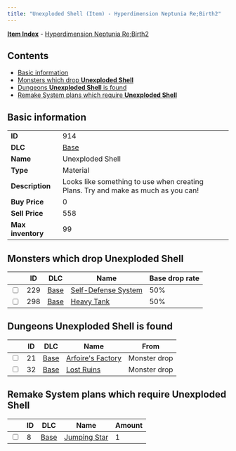 ```yaml
---
title: "Unexploded Shell (Item) - Hyperdimension Neptunia Re;Birth2"
---
```


[**Item Index**](/neptunia/rb2/item/index.html) - [Hyperdimension Neptunia Re;Birth2](/neptunia/rb2)

## Contents

- [Basic information](#basic-information)
- [Monsters which drop **Unexploded Shell**](#monsters-which-drop-unexploded-shell)
- [Dungeons **Unexploded Shell** is found](#dungeons-unexploded-shell-is-found)
- [Remake System plans which require **Unexploded Shell**](#remake-system-plans-which-require-unexploded-shell)

## Basic information

|   |   |
| -- | -- |
| **ID** | 914 |
| **DLC** | [Base](/neptunia/rb2/dlc/0-base.html) |
| **Name** | Unexploded Shell |
| **Type** | Material |
| **Description** | Looks like something to use when creating Plans. Try and make as much as you can! |
| **Buy Price** | 0 |
| **Sell Price** | 558 |
| **Max inventory** | 99 |

## Monsters which drop **Unexploded Shell**

|    | ID | DLC | Name | Base drop rate |
| -- | -- | --- | ---- | -------------- |
| <input type="checkbox" id="rb2-monster-0-229" class="trackbox" /> | 229 | [Base](/neptunia/rb2/dlc/0-base.html) | [Self-Defense System](/neptunia/rb2/monster/0-229-self-defense-system.html) | 50% |
| <input type="checkbox" id="rb2-monster-0-298" class="trackbox" /> | 298 | [Base](/neptunia/rb2/dlc/0-base.html) | [Heavy Tank](/neptunia/rb2/monster/0-298-heavy-tank.html) | 50% |

## Dungeons **Unexploded Shell** is found

|    | ID | DLC | Name | From |
| -- | -- | --- | ---- | ---- |
| <input type="checkbox" id="rb2-dungeon-0-21" class="trackbox" /> | 21 | [Base](/neptunia/rb2/dlc/0-base.html) | [Arfoire's Factory](/neptunia/rb2/dungeon/0-21-arfoires-factory.html) | Monster drop |
| <input type="checkbox" id="rb2-dungeon-0-32" class="trackbox" /> | 32 | [Base](/neptunia/rb2/dlc/0-base.html) | [Lost Ruins](/neptunia/rb2/dungeon/0-32-lost-ruins.html) | Monster drop |

## Remake System plans which require **Unexploded Shell**

|    | ID | DLC | Name | Amount |
| -- | -- | --- | ---- | ------ |
| <input type="checkbox" id="rb2-remake-0-8" class="trackbox" /> | 8 | [Base](/neptunia/rb2/dlc/0-base.html) | [Jumping Star](/neptunia/rb2/remake/0-8-jumping-star.html) | 1 |